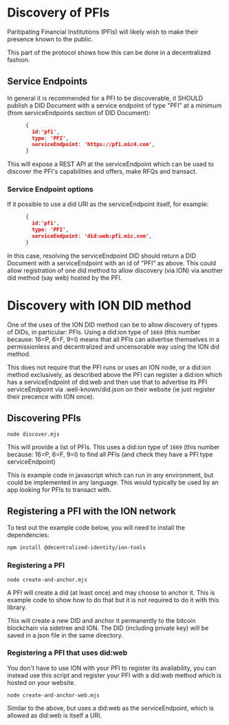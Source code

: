 # Discovery of PFIs

Paritipating Financial Institutions (PFIs) will likely wish to make their presence known to the public.

This part of the protocol shows how this can be done in a decentralized fashion. 

## Service Endpoints

In general it is recommended for a PFI to be discoverable, it SHOULD publish a DID Document with a service endpoint of type "PFI" at a minimum (from serviceEndpoints section of DID Document):

```json
      {
        id:'pfi',
        type: 'PFI',
        serviceEndpoint: 'https://pfi.mic4.com',
      }
```    

This will expose a REST API at the serviceEndpoint which can be used to discover the PFI's capabilities and offers, make RFQs and transact.

### Service Endpoint options

If it possible to use a did URI as the serviceEndpoint itself, for example:

```json
      {
        id:'pfi',
        type: 'PFI',
        serviceEndpoint: 'did:web:pfi.mic.com',
      }
```   

In this case, resolving the serviceEndpoint DID should return a DID Document with a serviceEndpoint with an id of "PFI" as above. This could allow registration of one did method to allow discovery (via ION) via another did method (say web) hosted by the PFI.

   
# Discovery with ION DID method

One of the uses of the ION DID method can be to allow discovery of types of DIDs, in particular: PFIs.
Using a did:ion type of `1669` (this number because: 16=P, 6=F, 9=I) means that all PFIs can advertise themselves in a permissionless and decentralized and uncensorable way using the ION did method.

This does not require that the PFI runs or uses an ION node, or a did:ion method exclusively, as described above the PFI can register a did:ion which has a serviceEndpoint of did:web and then use that to advertise its PFI serviceEndpoint via .well-known/did.json on their website (ie just register their precence with ION once).


## Discovering PFIs

```node discover.mjs```

This will provide a list of PFIs. This uses a did:ion type of `1669` (this number because: 16=P, 6=F, 9=I) to find all PFIs (and check they have a PFI type serviceEndpoint)

This is example code in javascript which can run in any environment, but could be implemented in any language. This would typically be used by an app looking for PFIs to transact with.



## Registering a PFI with the ION network

To test out the example code below, you will need to install the dependencies:

```bash
npm install @decentralized-identity/ion-tools
```


### Registering a PFI

```node create-and-anchor.mjs```

A PFI will create a did (at least once) and may choose to anchor it. This is example code to show how to do that but it is not required to do it with this library. 

This will create a new DID and anchor it permanently to the bitcoin blockchain via sidetree and ION. The DID (including private key) will be saved in a json file in the same directory.

### Registering a PFI that uses did:web

You don't have to use ION with your PFI to register its availability, you can instead use this script and register your PFI with a did:web method which is hosted on your website.

```node create-and-anchor-web.mjs```

Similar to the above, but uses a did:web as the serviceEndpoint, which is allowed as did:web is itself a URI.


